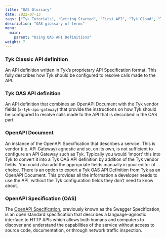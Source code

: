 ```yaml
---
title: "OAS Glossary"
date: 2022-07-13
tags: ["Tyk Tutorials", "Getting Started", "First API", "Tyk Cloud", "Tyk Self-Managed", "Tyk Open Source", "OAS Glossary"]
description: "OAS glossary of terms"
menu:
  main:
    parent: "Using OAS API Definitions"
weight: 7
---
```


### Tyk Classic API definition

An API definition written in Tyk’s proprietary API Specification format. This fully describes how Tyk should be configured to resolve calls made to the API.

### Tyk OAS API definition

An API definition that combines an OpenAPI Document with the Tyk vendor fields (`x-tyk-api-gateway`) that provide the instructions on how Tyk should be configured to resolve calls made to the API that is described in the OAS part.

### OpenAPI Document

An instance of the OpenAPI Specification that describes a service. This is vendor (i.e. API Gateway) agnostic and so, on its own, is not sufficient to configure an API Gateway such as Tyk. Typically you would ‘import’ this into Tyk to convert it into a Tyk OAS API definition by addition of the Tyk vendor fields. You could also add the appropriate fields manually in your editor of choice. There is an option to export a Tyk OAS API Definition from Tyk as an OpenAPI Document. This provides all the information a developer needs to use the API, without the Tyk configuration fields they don’t need to know about.

### OpenAPI Specification (OAS)

The [OpenAPI Specification](https://swagger.io/specification/#:~:text=The%20OpenAPI%20Specification%20(OAS)%20defines,or%20through%20network%20traffic%20inspection.), previously known as the Swagger Specification, is an open standard specification that describes a language-agnostic interface to HTTP APIs which allows both humans and computers to discover and understand the capabilities of the service without access to source code, documentation, or through network traffic inspection. 